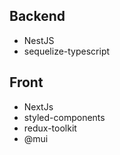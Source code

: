## Backend
- NestJS
- sequelize-typescript

## Front 
- NextJs
- styled-components
- redux-toolkit
- @mui
